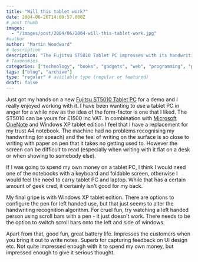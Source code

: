 ```yaml
---
title: "Will this tablet work?"
date: 2004-06-26T14:09:57.000Z
# post thumb
images:
  - "/images/post/2004/06/2004-will-this-tablet-work.jpg"
#author
author: "Martin Woodward"
# description
description: "The Fujitsu ST5010 Tablet PC impresses with its handwriting recognition and battery life, but usability drawbacks might deter personal investment."
# Taxonomies
categories: ["technology", "books", "gadgets", "web", "programming", "personal"]
tags: ["blog", "archive"]
type: "regular" # available type (regular or featured)
draft: false
---
```

[](http://www.fujitsu-siemens.com/products/mobile/tablet_pcs/stylistic_st5010.html)Just got my hands on a new [Fujitsu  ST5010 Tablet PC](http://www.fujitsu-siemens.com/products/mobile/tablet_pcs/stylistic_st5010.html) for a demo and I really enjoyed working with it.  I have been wanting to use a tablet PC in anger for a while now as the idea of the form-factor is one that I liked.  The ST5010 can be yours for £1500 inc VAT.  In combination with [Microsoft OneNote](http://office.microsoft.com/home/office.aspx?assetid=FX01085803) and Windows XP tablet edition I feel that I have a replacement for my trust A4 notebook.  The machine had no problems recognising my handwriting (or speach) and the feel of writing on the surface is so close to writing with paper on pen that it takes no getting used to.   However the screen can be difficult to read (especially when writing with it flat on a desk or when showing to somebody else).

If I was going to spend my own money on a tablet PC, I think I would need one of the notebooks with a keyboard and foldable screen, otherwise I would feel the need to carry tablet PC and laptop.  While that has a certain amount of geek cred, it certainly isn't good for my back.

My final gripe is with Windows XP tablet edition.  There are options to configure the pen for left handed use, but that just seems to alter the handwriting recognition algorithm.  For cruel fun, try watching a left handed person using scroll bars with a pen - it just doesn't work.  There needs to be the option to switch scroll bars onto the left and side of windows.

Apart from that, good fun,  great battery life.  Impresses the customers when you bring it out to write notes.  Superb for capturing feedback on UI design etc.   Not quite impressed enough with it to spend my own money, but impressed enough to give it serious thought.